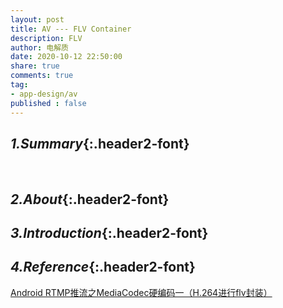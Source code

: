 ```yaml
---
layout: post
title: AV --- FLV Container
description: FLV
author: 电解质
date: 2020-10-12 22:50:00
share: true
comments: true
tag: 
- app-design/av
published : false
---
```

## *1.Summary*{:.header2-font}
&emsp;&emsp;
## *2.About*{:.header2-font}
## *3.Introduction*{:.header2-font}
## *4.Reference*{:.header2-font}
[Android RTMP推流之MediaCodec硬编码一（H.264进行flv封装）](https://blog.csdn.net/tanningzhong/article/details/78893881)